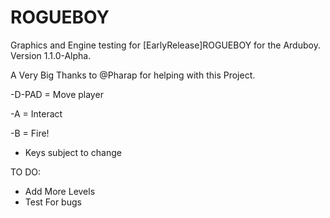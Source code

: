 # ROGUEBOY
Graphics and Engine testing for [EarlyRelease]ROGUEBOY for the Arduboy.
Version 1.1.0-Alpha.

A Very Big Thanks to @Pharap for helping with this Project.

-D-PAD = Move player

-A = Interact

-B = Fire!

* Keys subject to change


TO DO:
  * Add More Levels
  * Test For bugs

